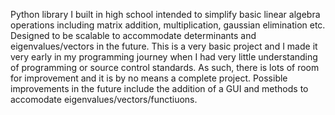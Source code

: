 Python library I built in high school intended to simplify basic linear algebra operations including matrix addition, multiplication, gaussian elimination etc. 
Designed to be scalable to accommodate determinants and eigenvalues/vectors in the future. 
This is a very basic project and I made it very early in my programming journey when I had very little understanding of programming or source control standards. 
As such, there is lots of room for improvement and it is by no means a complete project. Possible improvements in the future include the addition of a GUI and 
methods to accomodate eigenvalues/vectors/functiuons.
